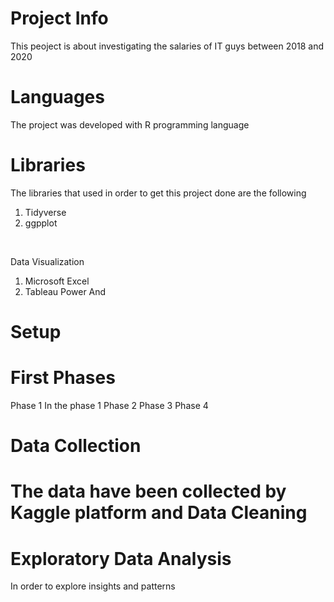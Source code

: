 Project Info
=
This peoject is about investigating the salaries of IT guys between 2018 and 2020

Languages
=
The project was developed with R programming language
<br>

Libraries
=
The libraries that used in order to get this project done are the following 
1. Tidyverse
2. ggpplot
<br>

Data Visualization
1. Microsoft Excel 
2.  Tableau
Power
And

Setup
=
First
Phases
=
Phase 1 In the phase 1 
Phase 2 
Phase 3 
Phase 4 

Data Collection
= 
The data have been collected by Kaggle platform and 
Data Cleaning
=
Exploratory Data Analysis 
=
In order to explore insights and patterns 

